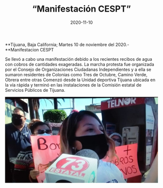 ﻿---
layout: blog
title:  “Manifestación CESPT”
date:   2020-11-10  
categories: tijuana
permalink: /:categories/:title:output_ext
image: /img/cnr/manifestacion-CESPT.jpg
autor: 
---


**Tijuana, Baja California;  Martes 10 de noviembre del 2020.-**Manifestacion CESPT


Se llevó a cabo una manifestación debido a los recientes recibos de agua con cobros de cantidades exageradas.
La marcha protesta fue organizada por el Consejo de Organizaciones Ciudadanas Independientes y a ella se sumaron residentes de Colonias como Tres de Octubre, Camino Verde, Obrera entre otras
Comenzó desde la Unidad deportiva Tijuana ubicada en la vía rápida y terminó en las instalaciones de la Comisión estatal de Servicios Públicos de Tijuana.

<div id="carouselExampleSlidesOnly" class="carousel slide" data-ride="carousel">
  <div class="carousel-inner">
    <div class="carousel-item active">
       <img class="d-block w-100" src="/img/cnr/manifestacion-CESPT.jpg" loading="lazy"  alt="Manifestacion CESPT">
    </div>
  </div>
</div>